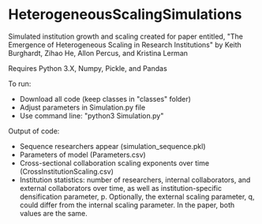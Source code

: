 # HeterogeneousScalingSimulations
Simulated institution growth and scaling created for paper entitled, "The Emergence of Heterogeneous Scaling in Research Institutions" by Keith Burghardt, Zihao He, Allon Percus, and Kristina Lerman

Requires Python 3.X, Numpy, Pickle, and Pandas

To run: 
- Download all code (keep classes in "classes" folder)
- Adjust parameters in Simulation.py file
- Use command line: "python3 Simulation.py"

Output of code:
- Sequence researchers appear (simulation_sequence.pkl)
- Parameters of model (Parameters.csv)
- Cross-sectional collaboration scaling exponents over time (CrossInstitutionScaling.csv)
- Institution statistics: number of researchers,	internal collaborators, and	external collaborators over time, as well as institution-specific densification parameter, p.	Optionally, the external scaling parameter, q, could differ from the internal scaling parameter. In the paper, both values are the same.
